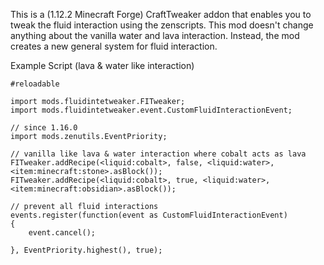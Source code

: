 This is a (1.12.2 Minecraft Forge) CraftTweaker addon that enables you to tweak the fluid interaction using the zenscripts.
This mod doesn't change anything about the vanilla water and lava interaction. Instead, the mod creates a new general system for fluid interaction.

Example Script (lava & water like interaction)
```
#reloadable

import mods.fluidintetweaker.FITweaker;
import mods.fluidintetweaker.event.CustomFluidInteractionEvent;

// since 1.16.0
import mods.zenutils.EventPriority;

// vanilla like lava & water interaction where cobalt acts as lava
FITweaker.addRecipe(<liquid:cobalt>, false, <liquid:water>, <item:minecraft:stone>.asBlock());
FITweaker.addRecipe(<liquid:cobalt>, true, <liquid:water>, <item:minecraft:obsidian>.asBlock());

// prevent all fluid interactions
events.register(function(event as CustomFluidInteractionEvent)
{
    event.cancel();

}, EventPriority.highest(), true);
```
